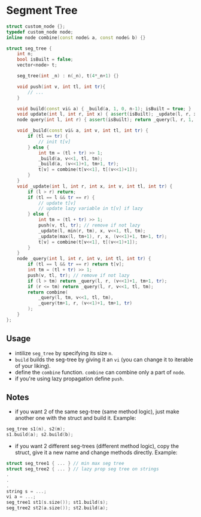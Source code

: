 # Segment Tree

```cpp
struct custom_node {};
typedef custom_node node;
inline node combine(const node& a, const node& b) {}

struct seg_tree {
    int n;
    bool isBuilt = false;
    vector<node> t;

    seg_tree(int _n) : n(_n), t(4*_n+1) {}

    void push(int v, int tl, int tr){
        // ...
    }

    void build(const vi& a) { _build(a, 1, 0, n-1); isBuilt = true; }
    void update(int l, int r, int x) { assert(isBuilt); _update(l, r, x, 1, 0, n-1); }
    node query(int l, int r) { assert(isBuilt); return _query(l, r, 1, 0, n-1); }

    void _build(const vi& a, int v, int tl, int tr) {
        if (tl == tr) {
            // init t[v]
        } else {
            int tm = (tl + tr) >> 1;
            _build(a, v<<1, tl, tm);
            _build(a, (v<<1)+1, tm+1, tr);
            t[v] = combine(t[v<<1], t[(v<<1)+1]);
        }
    }
    void _update(int l, int r, int x, int v, int tl, int tr) {
        if (l > r) return;
        if (tl == l && tr == r) {
            // update t[v]
            // update lazy variable in t[v] if lazy
        } else {
            int tm = (tl + tr) >> 1;
            push(v, tl, tr); // remove if not lazy
            _update(l, min(r, tm), x, v<<1, tl, tm);
            _update(max(l, tm+1), r, x, (v<<1)+1, tm+1, tr);
            t[v] = combine(t[v<<1], t[(v<<1)+1]);
        }
    }
    node _query(int l, int r, int v, int tl, int tr) {
        if (tl == l && tr == r) return t[v];
        int tm = (tl + tr) >> 1;
        push(v, tl, tr); // remove if not lazy
        if (l > tm) return _query(l, r, (v<<1)+1, tm+1, tr);
        if (r <= tm) return _query(l, r, v<<1, tl, tm);
        return combine(
            _query(l, tm, v<<1, tl, tm),
            _query(tm+1, r, (v<<1)+1, tm+1, tr)
        );
    }
};
```

## Usage

- intilize `seg_tree` by specifying its size `n`.
- `build` builds the seg-tree by giving it an `vi` (you can change it to iterable of your liking).
- define the `combine` function. `combine` can combine only a part of `node`.
- if you're using lazy propagation define `push`.

## Notes

- if you want 2 of the same seg-tree (same method logic), just make another one with the struct and build it. Example:

```cpp
seg_tree s1(n), s2(m);
s1.build(a); s2.build(b);
```

- if you want 2 different seg-trees (different method logic), copy the struct, give it a new name and change methods directly. Example:

```cpp
struct seg_tree1 { ... } // min max seg tree
struct seg_tree2 { ... } // lazy prop seg tree on strings
.
.
.
string s = ...;
vi a = ...;
seg_tree1 st1(s.size()); st1.build(s);
seg_tree2 st2(a.size()); st2.build(a);
```
